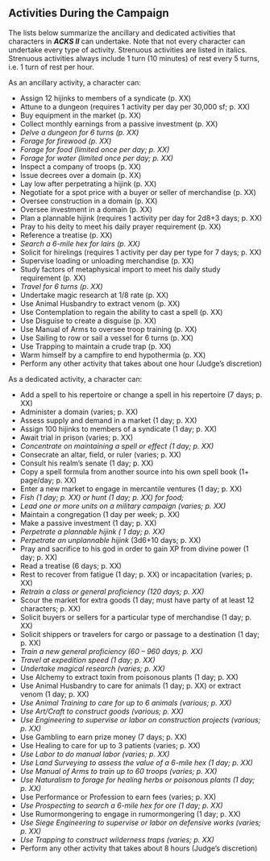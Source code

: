 ## Activities During the Campaign

The lists below summarize the ancillary and dedicated activities that characters in ***ACKS II*** can undertake. Note that not every character can undertake every type of activity. Strenuous activities are listed in italics. Strenuous activities always include 1 turn (10 minutes) of rest every 5 turns, i.e. 1 turn of rest per hour.

As an ancillary activity, a character can:

* Assign 12 hijinks to members of a syndicate (p. XX)
* Attune to a dungeon (requires 1 activity per day per 30,000 sf; p. XX)
* Buy equipment in the market (p. XX)
* Collect monthly earnings from a passive investment (p. XX)
* *Delve a dungeon for 6 turns (p. XX)*
* *Forage for firewood (p. XX)*
* *Forage for food (limited once per day; p. XX)*
* *Forage for water (limited once per day; p. XX)*
* Inspect a company of troops (p. XX)
* Issue decrees over a domain (p. XX)
* Lay low after perpetrating a hijink (p. XX)
* Negotiate for a spot price with a buyer or seller of merchandise (p. XX)
* Oversee construction in a domain (p. XX)
* Oversee investment in a domain (p. XX)
* Plan a plannable hijink (requires 1 activity per day for 2d8+3 days; p. XX)
* Pray to his deity to meet his daily prayer requirement (p. XX)
* Reference a treatise (p. XX)
* *Search a 6-mile hex for lairs (p. XX)*
* Solicit for hirelings (requires 1 activity per day per type for 7 days; p. XX)
* Supervise loading or unloading merchandise (p. XX)
* Study factors of metaphysical import to meet his daily study requirement (p. XX)
* *Travel for 6 turns (p. XX)*
* Undertake magic research at 1/8 rate (p. XX)
* Use Animal Husbandry to extract venom (p. XX)
* Use Contemplation to regain the ability to cast a spell (p. XX)
* Use Disguise to create a disguise (p. XX)
* Use Manual of Arms to oversee troop training (p. XX)
* Use Sailing to row or sail a vessel for 6 turns (p. XX)
* Use Trapping to maintain a crude trap (p. XX)
* Warm himself by a campfire to end hypothermia (p. XX)
* Perform any other activity that takes about one hour (Judge’s discretion)

As a dedicated activity, a character can:

* Add a spell to his repertoire or change a spell in his repertoire (7 days; p. XX)
* Administer a domain (varies; p. XX)
* Assess supply and demand in a market (1 day; p. XX)
* Assign 100 hijinks to members of a syndicate (1 day; p. XX)
* Await trial in prison (varies; p. XX)
* *Concentrate on maintaining a spell or effect (1 day; p. XX)*
* Consecrate an altar, field, or ruler (varies; p. XX)
* Consult his realm’s senate (1 day; p. XX)
* Copy a spell formula from another source into his own spell book (1+ page/day; p. XX)
* Enter a new market to engage in mercantile ventures (1 day; p. XX)
* *Fish (1 day; p. XX) or hunt (1 day; p. XX) for food;*
* *Lead one or more units on a military campaign (varies; p. XX)*
* Maintain a congregation (1 day per week; p. XX)
* Make a passive investment (1 day; p. XX)
* *Perpetrate a plannable hijink ( 1 day; p. XX)*
* *Perpetrate an unplannable hijink* (3d6+10 days; p. XX)
* Pray and sacrifice to his god in order to gain XP from divine power (1 day; p. XX)
* Read a treatise (6 days; p. XX)
* Rest to recover from fatigue (1 day; p. XX) or incapacitation (varies; p. XX)
* *Retrain a class or general proficiency (120 days; p. XX)*
* Scour the market for extra goods (1 day; must have party of at least 12 characters; p. XX)
* Solicit buyers or sellers for a particular type of merchandise (1 day; p. XX)
* Solicit shippers or travelers for cargo or passage to a destination (1 day; p. XX)
* *Train a new general proficiency (60 – 960 days; p. XX)*
* *Travel at expedition speed (1 day; p. XX)*
* *Undertake magical research (varies; p. XX)*
* Use Alchemy to extract toxin from poisonous plants (1 day; p. XX)
* Use Animal Husbandry to care for animals (1 day; p. XX) or extract venom (1 day; p. XX)
* *Use Animal Training to care for up to 6 animals (various; p. XX)*
* *Use Art/Craft to construct goods (various; p. XX)*
* *Use Engineering to supervise or labor on construction projects (various; p. XX)*
* Use Gambling to earn prize money (7 days; p. XX)
* Use Healing to care for up to 3 patients (varies; p. XX)
* *Use Labor to do manual labor (varies; p. XX)*
* *Use Land Surveying to assess the value of a 6-mile hex (1 day; p. XX)*
* *Use Manual of Arms to train up to 60 troops (varies; p. XX)*
* *Use Naturalism to forage for healing herbs or poisonous plants (*1 day*; p. XX)*
* Use Performance or Profession to earn fees (varies; p. XX)
* *Use Prospecting to search a 6-mile hex for ore (1 day; p. XX)*
* Use Rumormongering to engage in rumormongering (1 day; p. XX)
* *Use Siege Engineering to supervise or labor on defensive works (varies; p. XX)*
* *Use Trapping to construct wilderness traps (varies; p. XX)*
* Perform any other activity that takes about 8 hours (Judge’s discretion)
